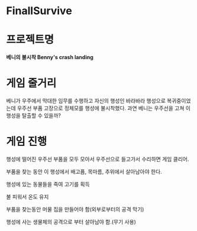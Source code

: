 # FinallSurvive

# 프로젝트명
**베니의 불시착 Benny's crash landing**



# 게임 줄거리
베니가 우주에서 막대한 임무를 수행하고 자신의 행성인 바라바라 행성으로 복귀중이었는데 우주선 부품 고장으로 정체모를 행성에 불시착했다. 과연 베니는 우주선을 고쳐 이 행성을 탈출할 수 있을까?



# 게임 진행
행성에 떨어진 우주선 부품을 모두 모아서 우주선으로 들고가서 수리하면 게임 클리어.



부품을 찾는 동안 이 행성에서 배고픔, 목마름, 추위에서 살아남아야 한다. 



행성에 있는 동물들을 죽여 고기를 획득 



불 피워서 온도 유지



부품을 찾는동안 머물 집을 만들어야 함(외부로부터의 공격 막기)



행성에 사는 생물체의 공격으로 부터 살아남야 함.(무기 사용)
